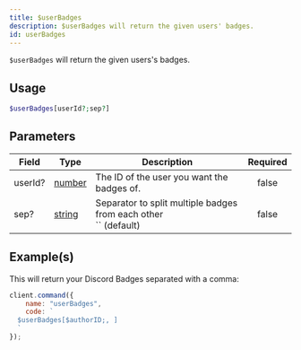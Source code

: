 ```yaml
---
title: $userBadges
description: $userBadges will return the given users' badges.
id: userBadges
---
```


`$userBadges` will return the given users's badges.

## Usage

```php
$userBadges[userId?;sep?]
```

## Parameters

| Field   | Type                                                                                              | Description                                                            | Required |
| ------- | ------------------------------------------------------------------------------------------------- | ---------------------------------------------------------------------- | :------: |
| userId? | [number](https://developer.mozilla.org/en-US/docs/Web/JavaScript/Reference/Global_Objects/Number) | The ID of the user you want the badges of.                             |  false   |
| sep?    | [string](https://developer.mozilla.org/en-US/docs/Web/JavaScript/Reference/Global_Objects/String) | Separator to split multiple badges from each other <br /> `` (default) |  false   |

## Example(s)

This will return your Discord Badges separated with a comma:

```javascript
client.command({
    name: "userBadges",
    code: `
  $userBadges[$authorID;, ]
  `
});
```
